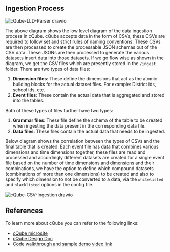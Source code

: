 ## Ingestion Process

![cQube-LLD-Parser drawio](https://github.com/ChakshuGautam/cQube-POCs/assets/67280631/7e2a95e9-29d7-4187-b101-74c2a785105a)

The above diagram shows the low level diagram of the data ingestion process in cQube. 
cQube accepts data in the form of CSVs, these CSVs are required to follow set and strict rules of naming conventions. These CSVs are then processed to create the processable JSON schemas out of the CSV data. These JSONs are then processed to generate the various datasets insert data into those datasets.
If we go flow wise as shown in the diagram, we get the CSV files which are presently stored in the `/ingest` folder. There are two types of data files:
1. **Dimension files**: These define the dimensions that act as the atomic building blocks for the actual dataset files. For example: District ids, school ids, etc.
2. **Event files**: These contain the actual data that is aggregated and stored into the tables.

Both of these types of files further have two types:
1. **Grammar files**: These file define the schema of the table to be created when ingesting the data present in the corresponding data file.
2. **Data files**: These files contain the actual data that needs to be ingested.

Below diagram shows the correlation between the types of CSVs and the final table that is created.
Each event file has data that combines various dimensions and time dimensions together, these files are read and processed and accordingly different datasets are created for a single event file based on the number of time dimensions and dimensions and their combinations, we have the option to define which compound datasets (combinations of more than one dimensions) to be created and also to specify which dimension to not be converted to a data, via the `whitelisted` and `blacklisted` options in the config file. 

![cQube-CSV-Ingestion drawio](https://github.com/ChakshuGautam/cQube-POCs/assets/67280631/badf95b8-c1c6-4485-bdf9-74ce0c550e74)



## References
To learn more about cQube you can refer to the following links:
- [cQube microsite](https://cqube.sunbird.org)
- [cQube Design Doc](https://docs.google.com/document/d/1BWyabCuqHYFxG0RuV3wi9kfkEL-9VlsCvdKtZgTiqks/edit?usp=sharing)
- [Code walkthrough and sample demo video link]()
